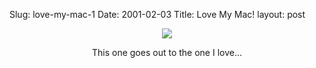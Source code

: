 Slug: love-my-mac-1
Date: 2001-02-03
Title: Love My Mac!
layout: post

<center><a href="http://media.redmonk.net/images/loveMyMacLarge.jpg"><img border="0" src="http://media.redmonk.net/images/loveMyMac.jpg" /></a>

This one goes out to the one I love...</center>
